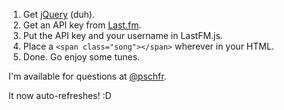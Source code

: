 1. Get [jQuery](http://jquery.com/) (duh).
2. Get an API key from [Last.fm](http://www.last.fm/api/account/create).
3. Put the API key and your username in LastFM.js.
4. Place a `<span class="song"></span>` wherever in your HTML.
5. Done. Go enjoy some tunes.

I'm available for questions at [@pschfr](http://twitter.com/pschfr).

It now auto-refreshes! :D
